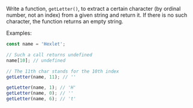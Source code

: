 
Write a function, `getLetter()`,  to extract a certain character (by ordinal number, not an index) from a given string and return it. If there is no such character, the function returns an empty string.

Examples:

```javascript
const name = 'Hexlet';

// Such a call returns undefined
name[10]; // undefined

// The 11th char stands for the 10th index
getLetter(name, 11); // ''

getLetter(name, 1); // 'H'
getLetter(name, 0); // ''
getLetter(name, 6); // 't'
```
